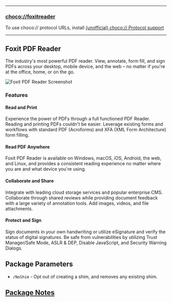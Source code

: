 
---

### [choco://foxitreader](choco://foxitreader)

To use choco:// protocol URLs, install [(unofficial) choco:// Protocol support](https://community.chocolatey.org/packages/choco-protocol-support)

---

## Foxit PDF Reader

The industry's most powerful PDF reader. View, annotate, form fill, and sign PDFs across your desktop, mobile device, and the web – no matter if you're at the office, home, or on the go.

![Foxit PDF Reader Screenshot](https://cdn.jsdelivr.net/gh/brogers5/chocolatey-package-foxitreader@bc276314a2bd44d6443a09ef7e8a2d1e2ed99ba9/Screenshot.png)

### Features

#### Read and Print

Experience the power of PDFs through a full functioned PDF Reader. Reading and printing PDFs couldn't be easier. Leverage existing forms and workflows with standard PDF (Acroforms) and XFA (XML Form Architecture) form filling.

#### Read PDF Anywhere

Foxit PDF Reader is available on Windows, macOS, iOS, Android, the web, and Linux, and provides a consistent reading experience no matter where you are and what device you're using.

#### Collaborate and Share

Integrate with leading cloud storage services and popular enterprise CMS. Collaborate through shared reviews while providing document feedback with a large variety of annotation tools. Add images, videos, and file attachments.

#### Protect and Sign

Sign documents in your own handwriting or utilize eSignature and verify the status of digital signatures. Be safe from vulnerabilities by utilizing Trust Manager/Safe Mode, ASLR & DEP, Disable JavaScript, and Security Warning Dialogs.

## Package Parameters

* `/NoShim` - Opt out of creating a shim, and removes any existing shim.

## [Package Notes](https://github.com/brogers5/chocolatey-package-foxitreader/blob/v2023.2.0.21408/PACKAGE-NOTES.md)
